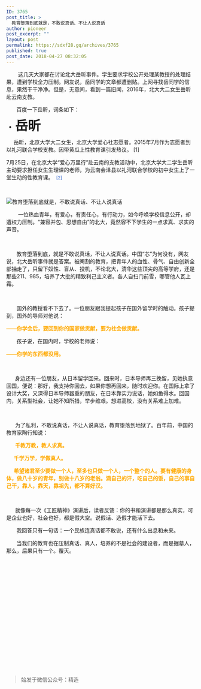 ```yaml
---
ID: 3765
post_title: >
  教育堕落到底就是，不敢说真话、不让人说真话
author: pioneer
post_excerpt: ""
layout: post
permalink: https://sdxf28.gq/archives/3765
published: true
post_date: 2018-04-27 08:32:05
---
```

<div class="bpp-post-content">                                                                                                                  <p>&nbsp; &nbsp; &nbsp; &nbsp; 这几天大家都在讨论北大岳昕事件。学生要求学校公开处理某教授的处理结果，遭到学校全力压制。网友说，岳同学的文章都遭删贴。上网寻找岳同学的信息，果然干干净净。但是，无意间，看到一篇旧闻，2016年，北大大二女生岳昕赴云南支教。</p><p>&nbsp; &nbsp; &nbsp; &nbsp;百度一下岳昕，词条如下：</p><ul  style=""><li><h1 style="margin-right: 10px;font-size: 34px;display: inline;line-height: 1.15;vertical-align: sub;">岳昕</h1></li></ul><p>&nbsp; &nbsp; &nbsp;岳昕，北京大学大二女生，北京大学爱心社志愿者。2015年7月作为志愿者到以礼河联合学校支教。因带黄瓜上性教育课引发热议。&nbsp;[1]&nbsp;</p><p>7月25日，在北京大学“爱心万里行”赴云南的支教活动中，北京大学大二学生岳昕主动要求担任女生生理课的老师，为云南会泽县以礼河联合学校的初中女生上了一堂生动的性教育课。<span   style="font-size: 12px;line-height: 0;vertical-align: baseline;top: -0.5em;margin-left: 2px;color: rgb(51, 102, 204);cursor: pointer;padding-right: 2px;padding-left: 2px;">&nbsp;[2]</span>&nbsp;</p><p>&nbsp; &nbsp; &nbsp; &nbsp;</p><p><img        style="" src="https://sdxf28.gq/wp-content/uploads/2018/04/beepress-beepress-weixin-zhihu-jianshu-plugin-2-4-2-3765-1524789135.jpeg" alt="教育堕落到底就是，不敢说真话、不让人说真话" title="教育堕落到底就是，不敢说真话、不让人说真话"  /></p><p>&nbsp; &nbsp; &nbsp; &nbsp; 一位热血青年，有爱心，有责任心，有行动力，如今呼唤学校信息公开，却遭权力压制。“兼容并包、思想自由”的北大，竟然容不下学生的一点求真、求实的声音。</p><p><br  /></p><p>&nbsp; &nbsp; &nbsp; &nbsp;教育堕落到底，就是不敢说真话，不让人说真话。中国“芯”为何没有，网友说，北大岳昕事件就是答案。被阉割的教育，把青年人的血性、骨气、自由创新全部抽走了，只留下奴性、盲从、投机，不论北大，清华这些顶尖的高等学府，还是那些211、985，培养了大批的精致利己主义者。各人自扫门前雪，哪管他人瓦上霜。</p><p><br  /></p><p>&nbsp; &nbsp; &nbsp; &nbsp;国外的教授看不下去了。一位朋友跟我提起孩子在国外留学时的触动。孩子提到，国外的导师对他说：</p><p><span style="color: rgb(255, 169, 0);"><strong>——你学会后，要回到你的国家做贡献，要为社会做贡献。</strong></span></p><p>&nbsp; &nbsp; &nbsp; &nbsp;孩子说，在国内时，学校的老师说：</p><p><strong><span style="color: rgb(255, 169, 0);">——你学的东西都没用。</span></strong></p><p><strong><span style="color: rgb(255, 169, 0);"><br  /></span></strong></p><p><strong><span style="color: rgb(255, 169, 0);">&nbsp; &nbsp; &nbsp; &nbsp;</span></strong>身边还有一位朋友，从日本留学回来。回来时，日本导师再三挽留，见她执意回国，便说：那好，我支持你回去，如果你想再回来，随时欢迎你。在国际上拿了设计大奖，又深得日本导师器重的朋友，在日本靠实力说话，她如鱼得水。回国内，关系型社会，让她不知所措，举步维艰。想进高校，没有关系难上加难。</p><p><br  /></p><p>&nbsp; &nbsp; &nbsp; 为了私利，不敢说真话，不让人说真话，教育堕落到地狱了。百年前，中国的教育家陶行知说：</p><p>&nbsp; &nbsp; &nbsp; <span style="color: rgb(255, 169, 0);"><strong>千教万教，教人求真。</strong></span></p><p><span style="color: rgb(255, 169, 0);"><strong>&nbsp; &nbsp; &nbsp; 千学万学，学做真人。</strong></span></p><p><span style="color: rgb(255, 169, 0);"><strong>&nbsp; &nbsp; &nbsp; 希望诸君至少要做一个人，至多也只做一个人，一个整个的人。要有健康的身体，做八十岁的青年，别做十八岁的老翁。滴自己的汗，吃自己的饭，自己的事自己干，靠人，靠天，靠祖先，都不算好汉。</strong></span></p><p><span style="color: rgb(255, 169, 0);"><strong><br  /></strong></span></p><p>&nbsp; &nbsp; &nbsp; 就像每一次《工匠精神》演讲后，读者反馈：你的书和演讲都是那么真实，可是企业也好，社会也好，都是假大空。说假话、造假才能活下去。</p><p>&nbsp; &nbsp; &nbsp; &nbsp;我回答只有一句话：一个民族连真话都不敢说，还有什么出息和未来。</p><p>&nbsp; &nbsp; &nbsp; &nbsp;当我们的教育也在压制真话、真人，培养的不是社会的建设者，而是掘墓人，那么，后果只有一个。覆灭。</p><p><br  /></p><p><br  /></p><p>&nbsp; &nbsp; &nbsp; &nbsp;&nbsp;</p><p><br  /></p><p><br  /></p><p><br  /></p><p><br  /></p><p><br  /></p><p>&nbsp; &nbsp; &nbsp; &nbsp;&nbsp;</p><p><br  /></p>                  <blockquote class='keep-source'><p>始发于微信公众号：精造</p></blockquote></div>